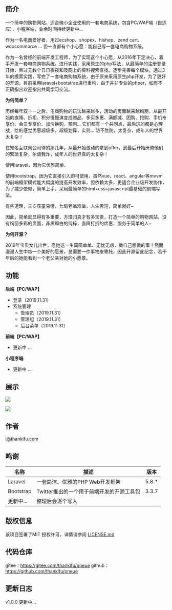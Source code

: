 ## 简介

一个简单的购物网站，适合微小企业使用的一套电商系统，包含PC/WAP端（自适应），小程序端，业余时间持续更新中...

作为一名电商爱好者，用过ecshop、shopex、hishop、zend cart、 woocommorce ... 但一直都有个小心愿：能自己写一套电商购物系统。

作为一名曾经的前端开发工程师，为了实现这个小心愿，从2016年下定决心，着手开发一套电商购物系统，进行实践，采用原生的php写法，从最简单的注册登录开始，熬过无数个日日夜夜和及网上的资料搜索查找，逐步完善每个模块，通过3年的摸索实践，写完了一套电商购物系统，由于原来采用原生php开发，为了更好的开源，目前采用laravel+bootstrap进行重构，由于并非专业的phper，如有不正确指出欢迎指出共同学习交流。

**为何简单？**

历经每年双十一之后，电商购物的玩法越来越多，活动的页面越来越绚丽，从最开始的直降、折扣、积分慢慢演变成赠品、多买多惠、满额减、团购、抢购、手机专享价、会员专享价、加价换购，预购... 它们都有一个共同点，最后玩的都是心理战，给的感觉优惠超级多，超级划算，实则... 防不胜防，太复杂，成年人的世界太复杂！

在知名互联网公司待的那几年，从最开始激动的拿到offer，到最后开始厌倦他们的繁琐复杂，尔虞我诈，成年人的世界真的太复杂！

使用laravel，因为它优雅简单。

使用bootstrap，因为它直接引入即可使用，虽然vue、react、angular等mvvm的前端框架模式能大幅度的提高开发效率，但依赖太多，更适合企业级开发协作，为了减少依赖，简单上手，采用最简单的html+css+javascript最基础的前端写法。

有些道理，三岁孩童易懂，七旬老翁难做，人生苦短，简单就好~

因此，简单就显得有多重要，方璞归真才有多宝贵，打造一个简单的购物网站，没有绚丽多彩的页面，非黑即白的纯粹，直降打折的优惠，服务于简单的人~

**为何开源？**

2019年宝贝女儿出世，愿她这一生简简单单、无忧无虑，做自己想做的事！然而漫漫人生中每一个美好的愿景，总需要一件事物来寄托，因此开源留此纪念，若干年后的她能看到一个老父亲对她的小愿景。

## 功能

**后端【PC/WAP】**

- 登录（2019.11.31）
- 系统管理
  - 管理员（2019.11.31）
  - 管理组（2019.11.31）
  - 后台菜单（2019.11.31）

**前端【PC/WAP】**

- 更新中 ...

**小程序端**

- 更新中 ...

## 展示

![](https://img.starslabs.com/uploads/5c8b3d4fadb8d3a0/8bb42a241a42fb84.png)

![](https://img.starslabs.com/uploads/ac7276251d41c2c0/d833b516f874976e.png)

## 作者

i@thankifu.com

## 鸣谢

| 名称      | 描述                                      | 版本  |
| --------- | ----------------------------------------- | ----- |
| Laravel   | 一套简洁、优雅的PHP Web开发框架           | 5.8.* |
| Bootstrap | Twitter推出的一个用于前端开发的开源工具包 | 3.3.7 |
| 更新中... | 整理后会逐个写入                          |       |

## 版权信息

该项目签署了MIT 授权许可，详情请参阅 [LICENSE.md](/LICENSE)

## 代码仓库

gitee：https://gitee.com/thankifu/oneue
github：https://github.com/thankifu/oneue

## 更新日志

v1.0.0 更新中...
